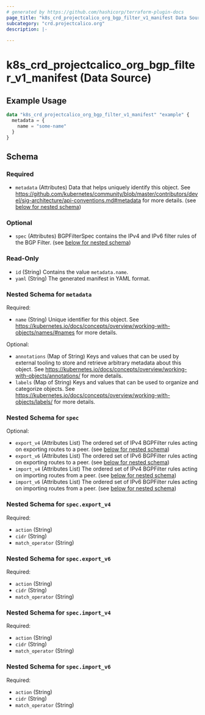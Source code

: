 ```yaml
---
# generated by https://github.com/hashicorp/terraform-plugin-docs
page_title: "k8s_crd_projectcalico_org_bgp_filter_v1_manifest Data Source - terraform-provider-k8s"
subcategory: "crd.projectcalico.org"
description: |-
  
---
```


# k8s_crd_projectcalico_org_bgp_filter_v1_manifest (Data Source)



## Example Usage

```terraform
data "k8s_crd_projectcalico_org_bgp_filter_v1_manifest" "example" {
  metadata = {
    name = "some-name"
  }
}
```

<!-- schema generated by tfplugindocs -->
## Schema

### Required

- `metadata` (Attributes) Data that helps uniquely identify this object. See https://github.com/kubernetes/community/blob/master/contributors/devel/sig-architecture/api-conventions.md#metadata for more details. (see [below for nested schema](#nestedatt--metadata))

### Optional

- `spec` (Attributes) BGPFilterSpec contains the IPv4 and IPv6 filter rules of the BGP Filter. (see [below for nested schema](#nestedatt--spec))

### Read-Only

- `id` (String) Contains the value `metadata.name`.
- `yaml` (String) The generated manifest in YAML format.

<a id="nestedatt--metadata"></a>
### Nested Schema for `metadata`

Required:

- `name` (String) Unique identifier for this object. See https://kubernetes.io/docs/concepts/overview/working-with-objects/names/#names for more details.

Optional:

- `annotations` (Map of String) Keys and values that can be used by external tooling to store and retrieve arbitrary metadata about this object. See https://kubernetes.io/docs/concepts/overview/working-with-objects/annotations/ for more details.
- `labels` (Map of String) Keys and values that can be used to organize and categorize objects. See https://kubernetes.io/docs/concepts/overview/working-with-objects/labels/ for more details.


<a id="nestedatt--spec"></a>
### Nested Schema for `spec`

Optional:

- `export_v4` (Attributes List) The ordered set of IPv4 BGPFilter rules acting on exporting routes to a peer. (see [below for nested schema](#nestedatt--spec--export_v4))
- `export_v6` (Attributes List) The ordered set of IPv6 BGPFilter rules acting on exporting routes to a peer. (see [below for nested schema](#nestedatt--spec--export_v6))
- `import_v4` (Attributes List) The ordered set of IPv4 BGPFilter rules acting on importing routes from a peer. (see [below for nested schema](#nestedatt--spec--import_v4))
- `import_v6` (Attributes List) The ordered set of IPv6 BGPFilter rules acting on importing routes from a peer. (see [below for nested schema](#nestedatt--spec--import_v6))

<a id="nestedatt--spec--export_v4"></a>
### Nested Schema for `spec.export_v4`

Required:

- `action` (String)
- `cidr` (String)
- `match_operator` (String)


<a id="nestedatt--spec--export_v6"></a>
### Nested Schema for `spec.export_v6`

Required:

- `action` (String)
- `cidr` (String)
- `match_operator` (String)


<a id="nestedatt--spec--import_v4"></a>
### Nested Schema for `spec.import_v4`

Required:

- `action` (String)
- `cidr` (String)
- `match_operator` (String)


<a id="nestedatt--spec--import_v6"></a>
### Nested Schema for `spec.import_v6`

Required:

- `action` (String)
- `cidr` (String)
- `match_operator` (String)
